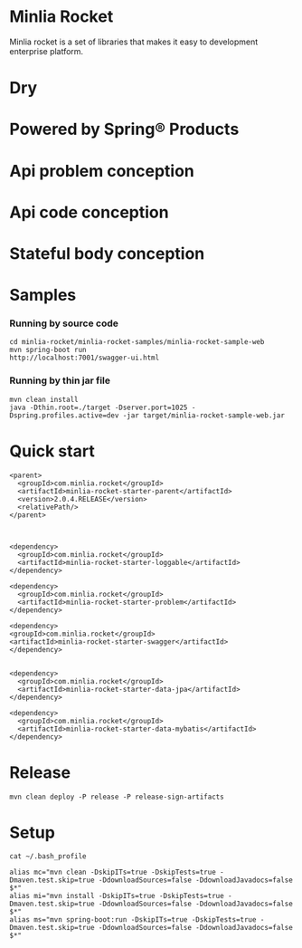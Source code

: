# Minlia Rocket  
Minlia rocket is a set of libraries that makes it easy to development enterprise platform.  

# Dry  

# Powered by Spring&reg; Products  

# Api problem conception 

# Api code conception  

# Stateful body conception  

# Samples  


### Running by source code  
```
cd minlia-rocket/minlia-rocket-samples/minlia-rocket-sample-web
mvn spring-boot run
http://localhost:7001/swagger-ui.html

```

### Running by thin jar file  

```
mvn clean install
java -Dthin.root=./target -Dserver.port=1025 -Dspring.profiles.active=dev -jar target/minlia-rocket-sample-web.jar
```

# Quick start  

```
<parent>
  <groupId>com.minlia.rocket</groupId>
  <artifactId>minlia-rocket-starter-parent</artifactId>
  <version>2.0.4.RELEASE</version>
  <relativePath/>
</parent>



<dependency>
  <groupId>com.minlia.rocket</groupId>
  <artifactId>minlia-rocket-starter-loggable</artifactId>
</dependency>

<dependency>
  <groupId>com.minlia.rocket</groupId>
  <artifactId>minlia-rocket-starter-problem</artifactId>
</dependency>

<dependency>
<groupId>com.minlia.rocket</groupId>
<artifactId>minlia-rocket-starter-swagger</artifactId>
</dependency>


<dependency>
  <groupId>com.minlia.rocket</groupId>
  <artifactId>minlia-rocket-starter-data-jpa</artifactId>
</dependency>

<dependency>
  <groupId>com.minlia.rocket</groupId>
  <artifactId>minlia-rocket-starter-data-mybatis</artifactId>
</dependency>

```


# Release

```
mvn clean deploy -P release -P release-sign-artifacts
```


# Setup
```
cat ~/.bash_profile

alias mc="mvn clean -DskipITs=true -DskipTests=true -Dmaven.test.skip=true -DdownloadSources=false -DdownloadJavadocs=false $*"
alias mi="mvn install -DskipITs=true -DskipTests=true -Dmaven.test.skip=true -DdownloadSources=false -DdownloadJavadocs=false $*"
alias ms="mvn spring-boot:run -DskipITs=true -DskipTests=true -Dmaven.test.skip=true -DdownloadSources=false -DdownloadJavadocs=false $*"
```



